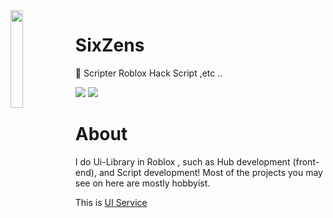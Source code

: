 <img align='left' src='https://i.pinimg.com/originals/2d/6f/83/2d6f83afe677bd30fc3e80cecfe1133f.jpg' width='20%'>

# SixZens

📁 Scripter Roblox Hack Script ,etc ..

![](https://komarev.com/ghpvc/?username=SixZens&color=de0021)
![](https://img.shields.io/badge/Discord-SixZens%234978-red)

# About
I do Ui-Library in Roblox , such as Hub development (front-end), and Script development! Most of the projects you may see on here are mostly hobbyist.

This is [UI Service](https://discord.gg/VhtxpdnmeF)
